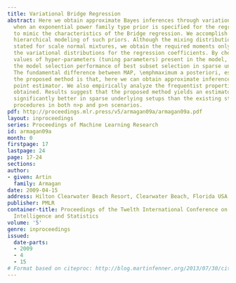 ```yaml
---
title: Variational Bridge Regression
abstract: Here we obtain approximate Bayes inferences through variational methods
  when an exponential power family type prior is specified for the regression coefficients
  to mimic the characteristics of the Bridge regression. We accomplish this through
  hierarchical modeling of such priors. Although the mixing distribution is not explicitly
  stated for scale normal mixtures, we obtain the required moments only to attain
  the variational distributions for the regression coefficients. By choosing specific
  values of hyper-parameters (tuning parameters) present in the model, we can mimic
  the model selection performance of best subset selection in sparse underlying settings.
  The fundamental difference between MAP, \emphmaximum a posteriori, estimation and
  the proposed method is that, here we can obtain approximate inferences besides a
  point estimator. We also empirically analyze the frequentist properties of the estimator
  obtained. Results suggest that the proposed method yields an estimator that performs
  significantly better in sparse underlying setups than the existing state-of-the-art
  procedures in both n>p and p>n scenarios.
pdf: http://proceedings.mlr.press/v5/armagan09a/armagan09a.pdf
layout: inproceedings
series: Proceedings of Machine Learning Research
id: armagan09a
month: 0
firstpage: 17
lastpage: 24
page: 17-24
sections: 
author:
- given: Artin
  family: Armagan
date: 2009-04-15
address: Hilton Clearwater Beach Resort, Clearwater Beach, Florida USA
publisher: PMLR
container-title: Proceedings of the Twelth International Conference on Artificial
  Intelligence and Statistics
volume: '5'
genre: inproceedings
issued:
  date-parts:
  - 2009
  - 4
  - 15
# Format based on citeproc: http://blog.martinfenner.org/2013/07/30/citeproc-yaml-for-bibliographies/
---
```

